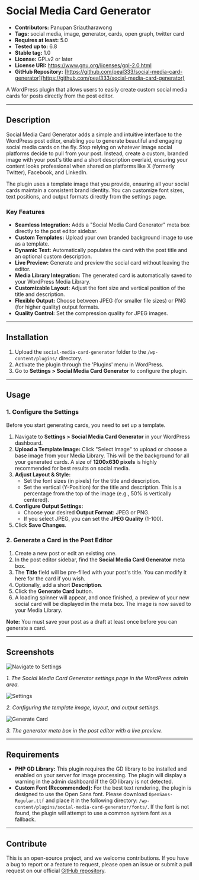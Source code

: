 # Social Media Card Generator

*   **Contributors:** Panupan Sriautharawong
*   **Tags:** social media, image, generator, cards, open graph, twitter card
*   **Requires at least:** 5.0
*   **Tested up to:** 6.8
*   **Stable tag:** 1.0
*   **License:** GPLv2 or later
*   **License URI:** https://www.gnu.org/licenses/gpl-2.0.html
*   **GitHub Repository:** [https://github.com/peal333/social-media-card-generator](https://github.com/peal333/social-media-card-generator)

A WordPress plugin that allows users to easily create custom social media cards for posts directly from the post editor.

---

## Description

Social Media Card Generator adds a simple and intuitive interface to the WordPress post editor, enabling you to generate beautiful and engaging social media cards on the fly. Stop relying on whatever image social platforms decide to pull from your post. Instead, create a custom, branded image with your post's title and a short description overlaid, ensuring your content looks professional when shared on platforms like X (formerly Twitter), Facebook, and LinkedIn.

The plugin uses a template image that you provide, ensuring all your social cards maintain a consistent brand identity. You can customize font sizes, text positions, and output formats directly from the settings page.

### Key Features

*   **Seamless Integration:** Adds a "Social Media Card Generator" meta box directly to the post editor sidebar.
*   **Custom Templates:** Upload your own branded background image to use as a template.
*   **Dynamic Text:** Automatically populates the card with the post title and an optional custom description.
*   **Live Preview:** Generate and preview the social card without leaving the editor.
*   **Media Library Integration:** The generated card is automatically saved to your WordPress Media Library.
*   **Customizable Layout:** Adjust the font size and vertical position of the title and description.
*   **Flexible Output:** Choose between JPEG (for smaller file sizes) or PNG (for higher quality) output formats.
*   **Quality Control:** Set the compression quality for JPEG images.

---

## Installation

1.  Upload the `social-media-card-generator` folder to the `/wp-content/plugins/` directory.
2.  Activate the plugin through the 'Plugins' menu in WordPress.
3.  Go to **Settings > Social Media Card Generator** to configure the plugin.

---

## Usage

### 1. Configure the Settings

Before you start generating cards, you need to set up a template.

1.  Navigate to **Settings > Social Media Card Generator** in your WordPress dashboard.
2.  **Upload a Template Image:** Click "Select Image" to upload or choose a base image from your Media Library. This will be the background for all your generated cards. A size of **1200x630 pixels** is highly recommended for best results on social media.
3.  **Adjust Layout & Style:**
    *   Set the font sizes (in pixels) for the title and description.
    *   Set the vertical (Y-Position) for the title and description. This is a percentage from the top of the image (e.g., 50% is vertically centered).
4.  **Configure Output Settings:**
    *   Choose your desired **Output Format**: JPEG or PNG.
    *   If you select JPEG, you can set the **JPEG Quality** (1-100).
5.  Click **Save Changes**.

### 2. Generate a Card in the Post Editor

1.  Create a new post or edit an existing one.
2.  In the post editor sidebar, find the **Social Media Card Generator** meta box.
3.  The **Title** field will be pre-filled with your post's title. You can modify it here for the card if you wish.
4.  Optionally, add a short **Description**.
5.  Click the **Generate Card** button.
6.  A loading spinner will appear, and once finished, a preview of your new social card will be displayed in the meta box. The image is now saved to your Media Library.

**Note:** You must save your post as a draft at least once before you can generate a card.

---

## Screenshots

![Navigate to Settings](screenshots/1-settings-tab.png)

_1. The Social Media Card Generator settings page in the WordPress admin area._

![Settings](screenshots/2-settings.png)

_2. Configuring the template image, layout, and output settings._

![Generate Card](screenshots/3-generate-card.png)

_3. The generator meta box in the post editor with a live preview._

---

## Requirements

*   **PHP GD Library:** This plugin requires the GD library to be installed and enabled on your server for image processing. The plugin will display a warning in the admin dashboard if the GD library is not detected.
*   **Custom Font (Recommended):** For the best text rendering, the plugin is designed to use the Open Sans font. Please download `OpenSans-Regular.ttf` and place it in the following directory: `/wp-content/plugins/social-media-card-generator/fonts/`. If the font is not found, the plugin will attempt to use a common system font as a fallback.

---

## Contribute

This is an open-source project, and we welcome contributions. If you have a bug to report or a feature to request, please open an issue or submit a pull request on our official [GitHub repository](https://github.com/peal333/social-media-card-generator).